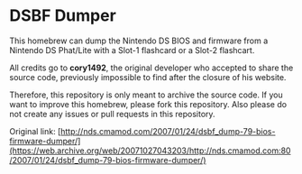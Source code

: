 # DSBF Dumper
This homebrew can dump the Nintendo DS BIOS and firmware from a Nintendo DS Phat/Lite with a Slot-1 flashcard or a Slot-2 flashcart.

All credits go to **cory1492**, the original developer who accepted to share the source code, previously impossible to find after the closure of his website.

Therefore, this repository is only meant to archive the source code. If you want to improve this homebrew, please fork this repository. Also please do not create any issues or pull requests in this repository.

Original link: [http://nds.cmamod.com/2007/01/24/dsbf_dump-79-bios-firmware-dumper/](https://web.archive.org/web/20071027043203/http://nds.cmamod.com:80/2007/01/24/dsbf_dump-79-bios-firmware-dumper/)
